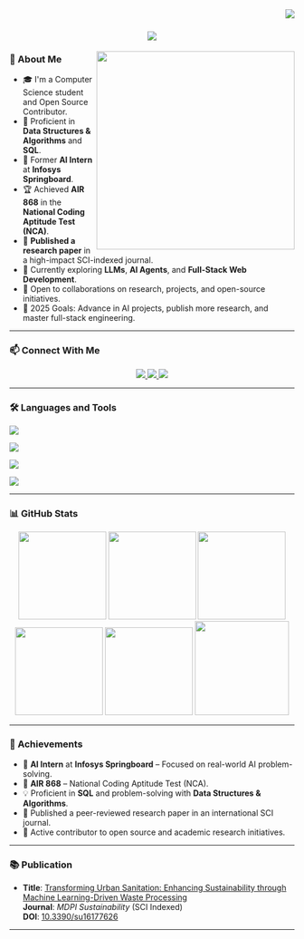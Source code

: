 <img align="right" src="https://visitor-badge.laobi.icu/badge?page_id=harshakun.harshakun" />

<h1 align="center">
  <img src="https://readme-typing-svg.herokuapp.com/?font=Righteous&size=35&center=true&vCenter=true&width=500&height=70&duration=4000&lines=Hi+There!+👋;+I'm+Harshavardan+Bandari!;" />
</h1>

<div>
  <img src="https://raw.githubusercontent.com/sanjay-kv/sanjay-kv/main/Assets/illustration.png" width="350px" align="right"> 
</div>

### 💫 About Me

- 🎓 I'm a Computer Science student and Open Source Contributor.
- 🧠 Proficient in **Data Structures & Algorithms** and **SQL**.
- 💼 Former **AI Intern** at **Infosys Springboard**.
- 🏆 Achieved **AIR 868** in the **National Coding Aptitude Test (NCA)**.
- 📄 **Published a research paper** in a high-impact SCI-indexed journal.
- 🔭 Currently exploring **LLMs**, **AI Agents**, and **Full-Stack Web Development**.
- 👯 Open to collaborations on research, projects, and open-source initiatives.
- 🎯 2025 Goals: Advance in AI projects, publish more research, and master full-stack engineering.

---

### 📫 Connect With Me

<div align="center"> 
  <a href="mailto:harshavardanbandari@gmail.com">
    <img src="https://img.shields.io/badge/Gmail-333333?style=for-the-badge&logo=gmail&logoColor=red" />
  </a>
  <a href="https://www.linkedin.com/in/harshavardan-bandari-b99459301" target="_blank">
    <img src="https://img.shields.io/badge/LinkedIn-0077B5?style=for-the-badge&logo=linkedin&logoColor=white" />
  </a>
  <a href="https://github.com/harshakun" target="_blank">
     <img src="https://img.shields.io/badge/GitHub-171515?style=for-the-badge&logo=github&logoColor=white" />
  </a>
</div>

---

### 🛠️ Languages and Tools

<div align="left">

  <!-- Programming Languages and Web Dev -->
  <img src="https://skillicons.dev/icons?i=python,cpp,java,html,css,javascript,react,nextjs" /><br>

  <!-- Databases, VCS, IDEs -->
  <img src="https://skillicons.dev/icons?i=mysql,mongodb,git,github,vscode" /><br>

  <!-- Design, API Testing, OS -->
  <img src="https://skillicons.dev/icons?i=figma,postman,linux" /><br>

  <!-- MLOps Tools -->
  <img src="https://skillicons.dev/icons?i=docker,kubernetes,tensorflow,pytorch,fastapi,aws,azure" />

</div>


---

### 📊 GitHub Stats

<div align="center">
  <img height="155em" src="https://github-profile-summary-cards.vercel.app/api/cards/profile-details?username=harshakun&theme=radical">
  <img height="155em" src="https://github-profile-summary-cards.vercel.app/api/cards/stats?username=harshakun&theme=radical">
  <img height="155em" src="https://github-readme-stats.vercel.app/api/top-langs/?username=harshakun&layout=compact&theme=radical&hide_border=true">
  <img height="155em" src="https://github-profile-summary-cards.vercel.app/api/cards/most-commit-language?username=harshakun&theme=radical">
  <img height="155em" src="https://github-profile-summary-cards.vercel.app/api/cards/productive-time?username=harshakun&theme=radical&utcOffset=8">
  <img height="166em" src="https://github-readme-streak-stats.herokuapp.com/?user=harshakun&theme=radical"> 
</div>

---


### 🏅 Achievements

- 🧠 **AI Intern** at **Infosys Springboard** – Focused on real-world AI problem-solving.
- 🥇 **AIR 868** – National Coding Aptitude Test (NCA).
- 💡 Proficient in **SQL** and problem-solving with **Data Structures & Algorithms**.
- 📝 Published a peer-reviewed research paper in an international SCI journal.
- 🚀 Active contributor to open source and academic research initiatives.

---

### 📚 Publication

- **Title**: [Transforming Urban Sanitation: Enhancing Sustainability through Machine Learning-Driven Waste Processing](https://doi.org/10.3390/su16177626)  
  **Journal**: *MDPI Sustainability* (SCI Indexed)  
  **DOI**: [10.3390/su16177626](https://doi.org/10.3390/su16177626)

---
